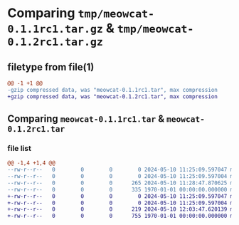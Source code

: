 # Comparing `tmp/meowcat-0.1.1rc1.tar.gz` & `tmp/meowcat-0.1.2rc1.tar.gz`

## filetype from file(1)

```diff
@@ -1 +1 @@
-gzip compressed data, was "meowcat-0.1.1rc1.tar", max compression
+gzip compressed data, was "meowcat-0.1.2rc1.tar", max compression
```

## Comparing `meowcat-0.1.1rc1.tar` & `meowcat-0.1.2rc1.tar`

### file list

```diff
@@ -1,4 +1,4 @@
--rw-r--r--   0        0        0        0 2024-05-10 11:25:09.597047 meowcat-0.1.1rc1/README.md
--rw-r--r--   0        0        0        0 2024-05-10 11:25:09.597004 meowcat-0.1.1rc1/meowcat/__init__.py
--rw-r--r--   0        0        0      265 2024-05-10 11:28:47.870625 meowcat-0.1.1rc1/pyproject.toml
--rw-r--r--   0        0        0      335 1970-01-01 00:00:00.000000 meowcat-0.1.1rc1/PKG-INFO
+-rw-r--r--   0        0        0        0 2024-05-10 11:25:09.597047 meowcat-0.1.2rc1/README.md
+-rw-r--r--   0        0        0        0 2024-05-10 11:25:09.597004 meowcat-0.1.2rc1/meowcat/__init__.py
+-rw-r--r--   0        0        0      219 2024-05-10 12:03:47.620139 meowcat-0.1.2rc1/pyproject.toml
+-rw-r--r--   0        0        0      755 1970-01-01 00:00:00.000000 meowcat-0.1.2rc1/PKG-INFO
```

